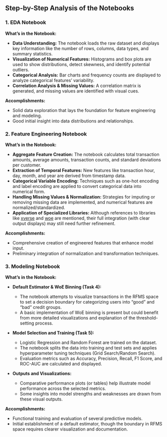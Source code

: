 ## Step-by-Step Analysis of the Notebooks

### 1. EDA Notebook  
**What’s in the Notebook:**  
- **Data Understanding:** The notebook loads the raw dataset and displays key information like the number of rows, columns, data types, and summary statistics.  
- **Visualization of Numerical Features:** Histograms and box plots are used to show distributions, detect skewness, and identify potential outliers.  
- **Categorical Analysis:** Bar charts and frequency counts are displayed to analyze categorical features’ variability.  
- **Correlation Analysis & Missing Values:** A correlation matrix is generated, and missing values are identified with visual cues.  

**Accomplishments:**  
- Solid data exploration that lays the foundation for feature engineering and modeling.  
- Good initial insight into data distributions and relationships.


### 2. Feature Engineering Notebook  
**What’s in the Notebook:**  
- **Aggregate Feature Creation:** The notebook calculates total transaction amounts, average amounts, transaction counts, and standard deviations per customer.  
- **Extraction of Temporal Features:** New features like transaction hour, day, month, and year are derived from timestamp data.  
- **Categorical Variable Encoding:** Techniques such as one-hot encoding and label encoding are applied to convert categorical data into numerical form.  
- **Handling Missing Values & Normalization:** Strategies for imputing or removing missing data are implemented, and numerical features are normalized/standardized.  
- **Application of Specialized Libraries:** Although references to libraries like [xverse](https://pypi.org/project/xverse/) and [woe](https://pypi.org/project/woe/) are mentioned, their full integration (with clear output displays) may still need further refinement.

**Accomplishments:**  
- Comprehensive creation of engineered features that enhance model input.  
- Preliminary integration of normalization and transformation techniques.


### 3. Modeling Notebook  
**What’s in the Notebook:**  
- **Default Estimator & WoE Binning (Task 4):**  
  - The notebook attempts to visualize transactions in the RFMS space to set a decision boundary for categorizing users into “good” and “bad” credit groups.  
  - A basic implementation of WoE binning is present but could benefit from more detailed visualizations and explanation of the threshold-setting process.  

- **Model Selection and Training (Task 5):**  
  - Logistic Regression and Random Forest are trained on the dataset.  
  - The notebook splits the data into training and test sets and applies hyperparameter tuning techniques (Grid Search/Random Search).  
  - Evaluation metrics such as Accuracy, Precision, Recall, F1 Score, and ROC-AUC are calculated and displayed.  

- **Outputs and Visualizations:**  
  - Comparative performance plots (or tables) help illustrate model performance across the selected metrics.  
  - Some insights into model strengths and weaknesses are drawn from these visual outputs.

**Accomplishments:**  
- Functional training and evaluation of several predictive models.  
- Initial establishment of a default estimator, though the boundary in RFMS space requires clearer visualization and documentation.


